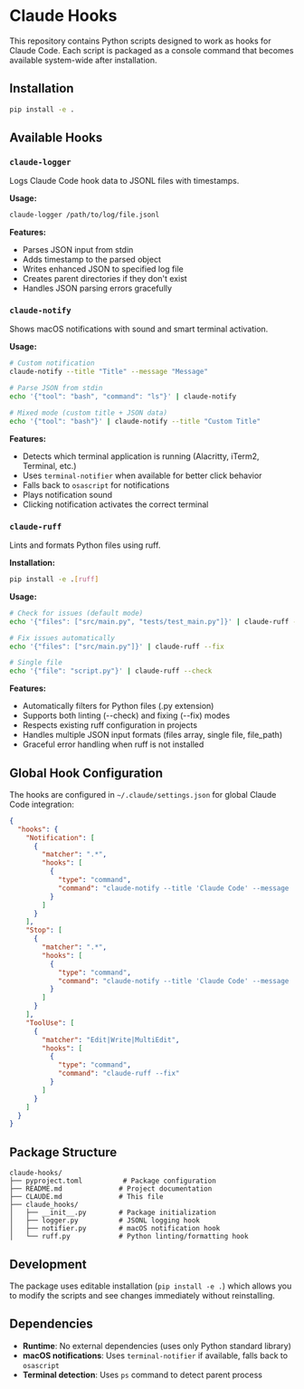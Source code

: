 # Claude Hooks

This repository contains Python scripts designed to work as hooks for Claude Code. Each script is packaged as a console command that becomes available system-wide after installation.

## Installation

```bash
pip install -e .
```

## Available Hooks

### `claude-logger`
Logs Claude Code hook data to JSONL files with timestamps.

**Usage:**
```bash
claude-logger /path/to/log/file.jsonl
```

**Features:**
- Parses JSON input from stdin
- Adds timestamp to the parsed object
- Writes enhanced JSON to specified log file
- Creates parent directories if they don't exist
- Handles JSON parsing errors gracefully

### `claude-notify`
Shows macOS notifications with sound and smart terminal activation.

**Usage:**
```bash
# Custom notification
claude-notify --title "Title" --message "Message"

# Parse JSON from stdin
echo '{"tool": "bash", "command": "ls"}' | claude-notify

# Mixed mode (custom title + JSON data)
echo '{"tool": "bash"}' | claude-notify --title "Custom Title"
```

**Features:**
- Detects which terminal application is running (Alacritty, iTerm2, Terminal, etc.)
- Uses `terminal-notifier` when available for better click behavior
- Falls back to `osascript` for notifications
- Plays notification sound
- Clicking notification activates the correct terminal

### `claude-ruff`
Lints and formats Python files using ruff.

**Installation:**
```bash
pip install -e .[ruff]
```

**Usage:**
```bash
# Check for issues (default mode)
echo '{"files": ["src/main.py", "tests/test_main.py"]}' | claude-ruff --check

# Fix issues automatically
echo '{"files": ["src/main.py"]}' | claude-ruff --fix

# Single file
echo '{"file": "script.py"}' | claude-ruff --check
```

**Features:**
- Automatically filters for Python files (.py extension)
- Supports both linting (--check) and fixing (--fix) modes
- Respects existing ruff configuration in projects
- Handles multiple JSON input formats (files array, single file, file_path)
- Graceful error handling when ruff is not installed

## Global Hook Configuration

The hooks are configured in `~/.claude/settings.json` for global Claude Code integration:

```json
{
  "hooks": {
    "Notification": [
      {
        "matcher": ".*",
        "hooks": [
          {
            "type": "command",
            "command": "claude-notify --title 'Claude Code' --message 'Notification received'"
          }
        ]
      }
    ],
    "Stop": [
      {
        "matcher": ".*",
        "hooks": [
          {
            "type": "command",
            "command": "claude-notify --title 'Claude Code' --message 'Input required'"
          }
        ]
      }
    ],
    "ToolUse": [
      {
        "matcher": "Edit|Write|MultiEdit",
        "hooks": [
          {
            "type": "command",
            "command": "claude-ruff --fix"
          }
        ]
      }
    ]
  }
}
```

## Package Structure

```
claude-hooks/
├── pyproject.toml          # Package configuration
├── README.md              # Project documentation
├── CLAUDE.md              # This file
├── claude_hooks/
│   ├── __init__.py        # Package initialization
│   ├── logger.py          # JSONL logging hook
│   ├── notifier.py        # macOS notification hook
│   └── ruff.py            # Python linting/formatting hook
```

## Development

The package uses editable installation (`pip install -e .`) which allows you to modify the scripts and see changes immediately without reinstalling.

## Dependencies

- **Runtime**: No external dependencies (uses only Python standard library)
- **macOS notifications**: Uses `terminal-notifier` if available, falls back to `osascript`
- **Terminal detection**: Uses `ps` command to detect parent process